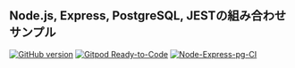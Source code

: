 ## Node.js, Express, PostgreSQL, JESTの組み合わせサンプル

[![GitHub version](https://badge.fury.io/gh/next-fire-starter%2Fnode-express-pg.svg)](https://badge.fury.io/gh/next-fire-starter%2Fnode-express-pg)
[![Gitpod Ready-to-Code](https://img.shields.io/badge/Gitpod-ready--to--code-blue?logo=gitpod)](https://gitpod.io/#https://github.com/<your-org>/<your-project>)
[![Node-Express-pg-CI](https://github.com/next-fire-starter/node-express-pg/actions/workflows/ci.yml/badge.svg)](https://github.com/next-fire-starter/node-express-pg/actions/workflows/ci.yml)
